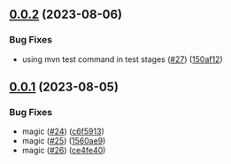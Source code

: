 ## [0.0.2](https://github.com/EncyclopediaGalactica/EG/compare/0.0.1...0.0.2) (2023-08-06)


### Bug Fixes

* using mvn test command in test stages ([#27](https://github.com/EncyclopediaGalactica/EG/issues/27)) ([150af12](https://github.com/EncyclopediaGalactica/EG/commit/150af12dbd488db4c431a27f54527446b7ab234c))

## [0.0.1](https://github.com/EncyclopediaGalactica/EG/compare/0.0.0...0.0.1) (2023-08-05)


### Bug Fixes

* magic ([#24](https://github.com/EncyclopediaGalactica/EG/issues/24)) ([c6f5913](https://github.com/EncyclopediaGalactica/EG/commit/c6f59132efca78e6bb2534ca484b3a840ca7d079))
* magic ([#25](https://github.com/EncyclopediaGalactica/EG/issues/25)) ([1560ae9](https://github.com/EncyclopediaGalactica/EG/commit/1560ae9c565ce750a1dce0d5f8907a55d784fd89))
* magic ([#26](https://github.com/EncyclopediaGalactica/EG/issues/26)) ([ce4fe40](https://github.com/EncyclopediaGalactica/EG/commit/ce4fe40e039cf1ea8fd2778b322a60b4cfd67877))
